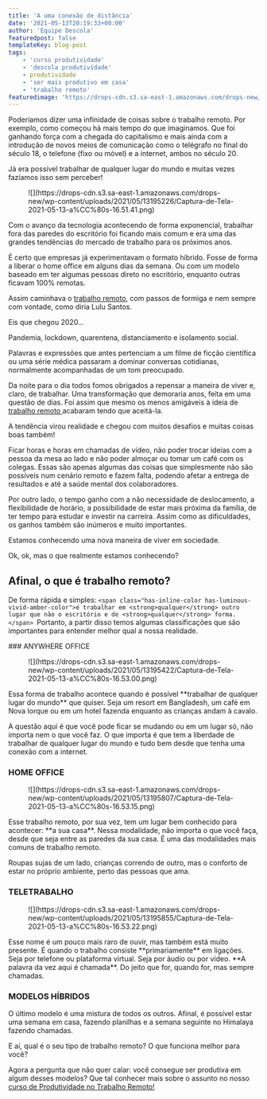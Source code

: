 ```yaml
---
title: 'A uma conexão de distância'
date: '2021-05-13T20:19:33+00:00'
author: 'Equipe Descola'
featuredpost: false
templateKey: blog-post
tags:
    - 'curso produtividade'
    - 'descola produtividade'
    - produtividade
    - 'ser mais produtivo em casa'
    - 'trabalho remoto'
featuredimage: 'https://drops-cdn.s3.sa-east-1.amazonaws.com/drops-new/wp-content/uploads/2021/05/13201337/Captura-de-Tela-2021-05-13-a%CC%80s-17.13.14-150x150.png'
---
```

Poderíamos dizer uma infinidade de coisas sobre o trabalho remoto. Por exemplo, como começou há mais tempo do que imaginamos. Que foi ganhando força com a chegada do capitalismo e mais ainda com a introdução de novos meios de comunicação como o telégrafo no final do século 18, o telefone (fixo ou móvel) e a internet, ambos no século 20.

Já era possível trabalhar de qualquer lugar do mundo e muitas vezes fazíamos isso sem perceber!

<figure class="wp-block-image size-large">![](https://drops-cdn.s3.sa-east-1.amazonaws.com/drops-new/wp-content/uploads/2021/05/13195226/Captura-de-Tela-2021-05-13-a%CC%80s-16.51.41.png)</figure>Com o avanço da tecnologia acontecendo de forma exponencial, trabalhar fora das paredes do escritório foi ficando mais comum e era uma das grandes tendências do mercado de trabalho para os próximos anos.

É certo que empresas já experimentavam o formato híbrido. Fosse de forma a liberar o home office em alguns dias da semana. Ou com um modelo baseado em ter algumas pessoas direto no escritório, enquanto outras ficavam 100% remotas.

Assim caminhava o [trabalho remoto](https://descola.org/produtividade-no-trabalho-remoto), com passos de formiga e nem sempre com vontade, como diria Lulu Santos.

Eis que chegou 2020…

Pandemia, lockdown, quarentena, distanciamento e isolamento social.

Palavras e expressões que antes pertenciam a um filme de ficção científica ou uma série médica passaram a dominar conversas cotidianas, normalmente acompanhadas de um tom preocupado.

Da noite para o dia todos fomos obrigados a repensar a maneira de viver e, claro, de trabalhar. Uma transformação que demoraria anos, feita em uma questão de dias. Foi assim que mesmo os menos amigáveis à ideia de [trabalho remoto ](https://descola.org/produtividade-no-trabalho-remoto)acabaram tendo que aceitá-la.

A tendência virou realidade e chegou com muitos desafios e muitas coisas boas também!

Ficar horas e horas em chamadas de vídeo, não poder trocar ideias com a pessoa da mesa ao lado e não poder almoçar ou tomar um café com os colegas. Essas são apenas algumas das coisas que simplesmente não são possíveis num cenário remoto e fazem falta, podendo afetar a entrega de resultados e até a saúde mental dos colaboradores.

Por outro lado, o tempo ganho com a não necessidade de deslocamento, a flexibilidade de horário, a possibilidade de estar mais próxima da família, de ter tempo para estudar e investir na carreira. Assim como as dificuldades, os ganhos também são inúmeros e muito importantes.

Estamos conhecendo uma nova maneira de viver em sociedade.

Ok, ok, mas o que realmente estamos conhecendo?

Afinal, o que é trabalho remoto?
--------------------------------

De forma rápida e simples: `<span class="has-inline-color has-luminous-vivid-amber-color">é trabalhar em <strong>qualquer</strong> outro lugar que não o escritório e de <strong>qualquer</strong> forma.</span> `Portanto, a partir disso temos algumas classificações que são importantes para entender melhor qual a nossa realidade.

<div class="wp-block-columns"><div class="wp-block-column" style="flex-basis:100%">### ANYWHERE OFFICE

</div></div><div class="wp-block-columns"><div class="wp-block-column" style="flex-basis:50%"><figure class="wp-block-image size-large is-resized">![](https://drops-cdn.s3.sa-east-1.amazonaws.com/drops-new/wp-content/uploads/2021/05/13195422/Captura-de-Tela-2021-05-13-a%CC%80s-16.53.00.png)</figure></div></div> Essa forma de trabalho acontece quando é possível **trabalhar de qualquer lugar do mundo** que quiser. Seja um resort em Bangladesh, um café em Nova Iorque ou em um hotel fazenda enquanto as crianças andam à cavalo.

A questão aqui é que você pode ficar se mudando ou em um lugar só, não importa nem o que você faz. O que importa é que tem a liberdade de trabalhar de qualquer lugar do mundo e tudo bem desde que tenha uma conexão com a internet.

### HOME OFFICE

<div class="wp-block-columns"><div class="wp-block-column" style="flex-basis:50%"><figure class="wp-block-image size-large is-resized">![](https://drops-cdn.s3.sa-east-1.amazonaws.com/drops-new/wp-content/uploads/2021/05/13195807/Captura-de-Tela-2021-05-13-a%CC%80s-16.53.15.png)</figure></div></div>Esse trabalho remoto, por sua vez, tem um lugar bem conhecido para acontecer: **a sua casa**. Nessa modalidade, não importa o que você faça, desde que seja entre as paredes da sua casa. É uma das modalidades mais comuns de trabalho remoto.

Roupas sujas de um lado, crianças correndo de outro, mas o conforto de estar no próprio ambiente, perto das pessoas que ama.

### TELETRABALHO

<figure class="wp-block-image size-large is-resized">![](https://drops-cdn.s3.sa-east-1.amazonaws.com/drops-new/wp-content/uploads/2021/05/13195855/Captura-de-Tela-2021-05-13-a%CC%80s-16.53.22.png)</figure>Esse nome é um pouco mais raro de ouvir, mas também está muito presente. É quando o trabalho consiste **primariamente** em ligações. Seja por telefone ou plataforma virtual. Seja por áudio ou por vídeo. **A palavra da vez aqui é chamada**. Do jeito que for, quando for, mas sempre chamadas.

### MODELOS HÍBRIDOS

O último modelo é uma mistura de todos os outros. Afinal, é possível estar uma semana em casa, fazendo planilhas e a semana seguinte no Himalaya fazendo chamadas.

E aí, qual é o seu tipo de trabalho remoto? O que funciona melhor para você?

Agora a pergunta que não quer calar: você consegue ser produtiva em algum desses modelos? Que tal conhecer mais sobre o assunto no nosso [curso de Produtividade no Trabalho Remoto!](https://descola.org/produtividade-no-trabalho-remoto)